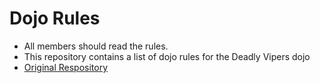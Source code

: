 Dojo Rules
==========
* All members should read the rules.
* This repository contains a list of dojo rules for the Deadly Vipers dojo
* [Original Respository](https://github.com/deadlyvipers)
